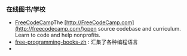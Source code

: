 ### 在线图书/学校

* [FreeCodeCamp](https://github.com/FreeCodeCamp/freecodecamp)The [http://FreeCodeCamp.com](http://freecodecamp.com/)open source codebase and curriculum. Learn to code and help nonprofits.
* [free-programming-books-zh](https://github.com/vhf/free-programming-books/blob/master/free-programming-books-zh.md)
  : 汇集了各种编程语言
* 


